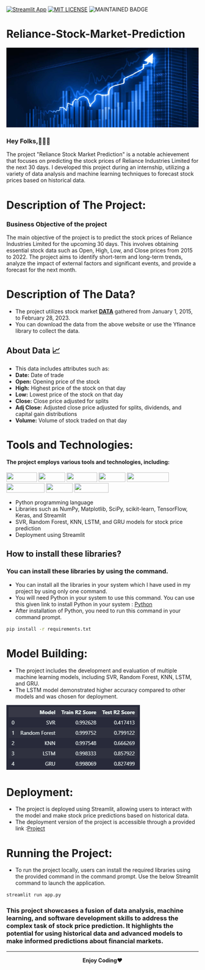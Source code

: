 [![Streamlit App](https://static.streamlit.io/badges/streamlit_badge_black_white.svg)](https://rajveersinghcse-reliance-stock-market-prediction.streamlit.app/)
[![MIT LICENSE](https://badgen.net//badge/license/MIT/green)](https://github.com/rajveersinghcse/Reliance_Stock_Market_Prediction/blob/main/LICENSE)   ![MAINTAINED BADGE](https://img.shields.io/badge/Maintained%3F-yes-green.svg) 

# Reliance-Stock-Market-Prediction 

![Banner](https://github.com/rajveersinghcse/rajveersinghcse/blob/master/img/StockMarker.jpg)

<h3>Hey Folks,👨🏻‍💻</h3>
<p>The project "Reliance Stock Market Prediction" is a notable achievement that focuses on predicting the stock prices of Reliance Industries Limited for the next 30 days. I developed this project during an internship, utilizing a variety of data analysis and machine learning techniques to forecast stock prices based on historical data.</p>

# Description of The Project:

<h3><b>Business Objective of the project</b></h3>
The main objective of the project is to predict the stock prices of Reliance Industries Limited for the upcoming 30 days. This involves obtaining essential stock data such as Open, High, Low, and Close prices from 2015 to 2022. The project aims to identify short-term and long-term trends, analyze the impact of external factors and significant events, and provide a forecast for the next month.

# Description of The Data?

- The project utilizes stock market <b>[DATA](https://finance.yahoo.com/quote/RELIANCE.NS/history?period1=1420070400&period2=1672444800&interval=1d&filter=history&frequency=1d&includeAdjustedClose=true)</b> gathered from January 1, 2015, to February 28, 2023.
- You can download the data from the above website or use the Yfinance library to collect the data.

## About Data 📈 

- This data includes attributes such as:
- <b>Date:</b> Date of trade
- <b>Open:</b> Opening price of the stock
- <b>High:</b> Highest price of the stock on that day
- <b>Low:</b> Lowest price of the stock on that day
- <b>Close:</b> Close price adjusted for splits
- <b>Adj Close:</b> Adjusted close price adjusted for splits, dividends, and capital gain distributions
- <b>Volume:</b> Volume of stock traded on that day


# Tools and Technologies: 

#### The project employs various tools and technologies, including:
<img height="25" width="80" src="https://img.shields.io/badge/python-3670A0?style=for-the-badge&logo=python&logoColor=ffdd54"> <img height="25" width="70" src="https://img.shields.io/badge/numpy-%23013243.svg?style=for-the-badge&logo=numpy&logoColor=white"> <img height="25" width="80" src="https://img.shields.io/badge/Matplotlib-%23ffffff.svg?style=for-the-badge&logo=Matplotlib&logoColor=black"> <img height="25" width="70" src="https://img.shields.io/badge/SciPy-%230C55A5.svg?style=for-the-badge&logo=scipy&logoColor=%white"> <img height="25" width="110" src="https://img.shields.io/badge/scikit--learn-%23F7931E.svg?style=for-the-badge&logo=scikit-learn&logoColor=white"> <img height="25" width="100" src="https://img.shields.io/badge/TensorFlow-%23FF6F00.svg?style=for-the-badge&logo=TensorFlow&logoColor=white"> <img height="25" width="70" src="https://img.shields.io/badge/Keras-%23D00000.svg?style=for-the-badge&logo=Keras&logoColor=white"> <img height="25" width="90" src="https://img.shields.io/badge/Streamlit-FF4B4B?style=for-the-badge&logo=Streamlit&logoColor=white"> 
- Python programming language
- Libraries such as NumPy, Matplotlib, SciPy, scikit-learn, TensorFlow, Keras, and Streamlit
- SVR, Random Forest, KNN, LSTM, and GRU models for stock price prediction
- Deployment using Streamlit

## How to install these libraries?
### You can install these libraries by using the command.

- You can install all the libraries in your system which I have used in my project by using only one command. 
- You will need Python in your system to use this command. You can use this given link to install Python in your system : [Python](https://www.python.org/downloads/)
- After installation of Python, you need to run this command in your command prompt.

```bash
pip install -r requirements.txt 
```
# Model Building:

- The project includes the development and evaluation of multiple machine learning models, including SVR, Random Forest, KNN, LSTM, and GRU.
- The LSTM model demonstrated higher accuracy compared to other models and was chosen for deployment.
<img height="170" width="350" src="https://github.com/rajveersinghcse/rajveersinghcse/blob/master/img/ModelBuilding.png" alt="ModelBuilding">

# Deployment:

- The project is deployed using Streamlit, allowing users to interact with the model and make stock price predictions based on historical data.
- The deployment version of the project is accessible through a provided link :[Project](https://rajveersinghcse-reliance-stock-market-prediction.streamlit.app/)

# Running the Project:

- To run the project locally, users can install the required libraries using the provided command in the command prompt. Use the below Streamlit command to launch the application.
```bash
streamlit run app.py 
```
### This project showcases a fusion of data analysis, machine learning, and software development skills to address the complex task of stock price prediction. It highlights the potential for using historical data and advanced models to make informed predictions about financial markets.
---
<p align="center">
<b>Enjoy Coding</b>❤
</p>
